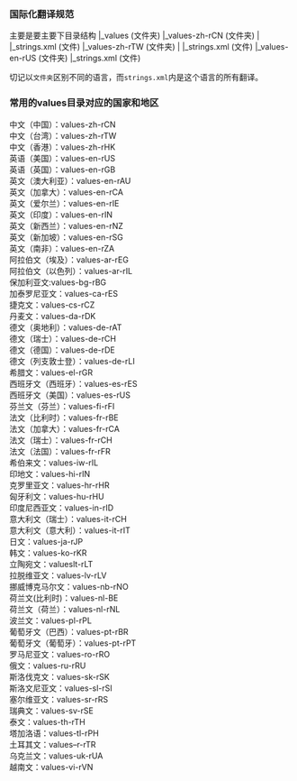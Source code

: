 ### 国际化翻译规范
主要是要主要下目录结构
|_values (文件夹)
    |_values-zh-rCN (文件夹)
    |       |_strings.xml (文件)
    |_values-zh-rTW (文件夹)
    |       |_strings.xml (文件)
    |_values-en-rUS (文件夹)
            |_strings.xml (文件)

切记以`文件夹`区别不同的语言，而`strings.xml`内是这个语言的所有翻译。



###  常用的values目录对应的国家和地区

中文（中国）：values-zh-rCN  
中文（台湾）：values-zh-rTW  
中文（香港）：values-zh-rHK  
英语（美国）：values-en-rUS  
英语（英国）：values-en-rGB  
英文（澳大利亚）：values-en-rAU  
英文（加拿大）：values-en-rCA  
英文（爱尔兰）：values-en-rIE  
英文（印度）：values-en-rIN  
英文（新西兰）：values-en-rNZ  
英文（新加坡）：values-en-rSG  
英文（南非）：values-en-rZA  
阿拉伯文（埃及）：values-ar-rEG  
阿拉伯文（以色列）：values-ar-rIL  
保加利亚文:values-bg-rBG  
加泰罗尼亚文：values-ca-rES  
捷克文：values-cs-rCZ  
丹麦文：values-da-rDK  
德文（奥地利）：values-de-rAT  
德文（瑞士）：values-de-rCH  
德文（德国）：values-de-rDE  
德文（列支敦士登）：values-de-rLI  
希腊文：values-el-rGR  
西班牙文（西班牙）：values-es-rES  
西班牙文（美国）：values-es-rUS  
芬兰文（芬兰）：values-fi-rFI  
法文（比利时）：values-fr-rBE  
法文（加拿大）：values-fr-rCA  
法文（瑞士）：values-fr-rCH  
法文（法国）：values-fr-rFR  
希伯来文：values-iw-rIL  
印地文：values-hi-rIN  
克罗里亚文：values-hr-rHR  
匈牙利文：values-hu-rHU  
印度尼西亚文：values-in-rID  
意大利文（瑞士）：values-it-rCH  
意大利文（意大利）：values-it-rIT  
日文：values-ja-rJP  
韩文：values-ko-rKR  
立陶宛文：valueslt-rLT    
拉脱维亚文：values-lv-rLV  
挪威博克马尔文：values-nb-rNO  
荷兰文(比利时)：values-nl-BE  
荷兰文（荷兰）：values-nl-rNL  
波兰文：values-pl-rPL  
葡萄牙文（巴西）：values-pt-rBR  
葡萄牙文（葡萄牙）：values-pt-rPT  
罗马尼亚文：values-ro-rRO  
俄文：values-ru-rRU  
斯洛伐克文：values-sk-rSK  
斯洛文尼亚文：values-sl-rSI  
塞尔维亚文：values-sr-rRS  
瑞典文：values-sv-rSE  
泰文：values-th-rTH  
塔加洛语：values-tl-rPH  
土耳其文：values–r-rTR  
乌克兰文：values-uk-rUA  
越南文：values-vi-rVN  
